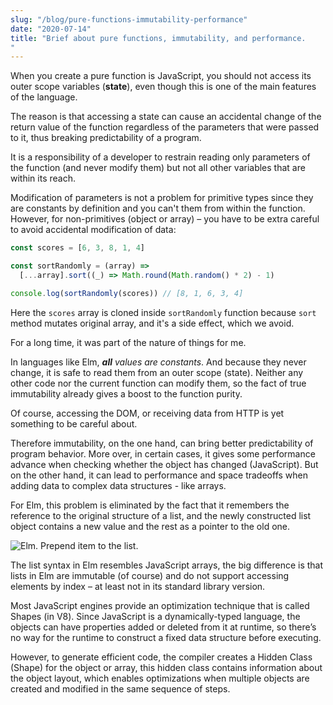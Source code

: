 ```yaml
---
slug: "/blog/pure-functions-immutability-performance"
date: "2020-07-14"
title: "Brief about pure functions, immutability, and performance.
"
---
```


When you create a pure function is JavaScript, you should not access its outer scope variables (**state**), even though this is one of the main features of the language.

The reason is that accessing a state can cause an accidental change of the return value of the function regardless of the parameters that were passed to it, thus breaking predictability of a program.

It is a responsibility of a developer to restrain reading only parameters of the function (and never modify them) but not all other variables that are within its reach.

Modification of parameters is not a problem for primitive types since they are constants by definition and you can't them from within the function. However, for non-primitives (object or array) – you have to be extra careful to avoid accidental modification of data:

```javascript
const scores = [6, 3, 8, 1, 4]

const sortRandomly = (array) =>
  [...array].sort((_) => Math.round(Math.random() * 2) - 1)

console.log(sortRandomly(scores)) // [8, 1, 6, 3, 4]
```

Here the `scores` array is cloned inside `sortRandomly` function because `sort` method mutates original array, and it's a side effect, which we avoid.

For a long time, it was part of the nature of things for me.

In languages like Elm, _**all** values are constants_. And because they never change, it is safe to read them from an outer scope (state). Neither any other code nor the current function can modify them, so the fact of true immutability already gives a boost to the function purity.

Of course, accessing the DOM, or receiving data from HTTP is yet something to be careful about.

Therefore immutability, on the one hand, can bring better predictability of program behavior. More over, in certain cases, it gives some performance advance when checking whether the object has changed (JavaScript). But on the other hand, it can lead to performance and space tradeoffs when adding data to complex data structures - like arrays.

For Elm, this problem is eliminated by the fact that it remembers the reference to the original structure of a list, and the newly constructed list object contains a new value and the rest as a pointer to the old one.

![Elm. Prepend item to the list.](/blog/elm-list-prepend.svg "Elm. Prepend item to the list.")

The list syntax in Elm resembles JavaScript arrays, the big difference is that lists in Elm are immutable (of course) and do not support accessing elements by index – at least not in its standard library version.

Most JavaScript engines provide an optimization technique that is called Shapes (in V8). Since JavaScript is a dynamically-typed language, the objects can have properties added or deleted from it at runtime, so there’s no way for the runtime to construct a fixed data structure before executing.

However, to generate efficient code, the compiler creates a Hidden Class (Shape) for the object or array, this hidden class contains information about the object layout, which enables optimizations when multiple objects are created and modified in the same sequence of steps.
